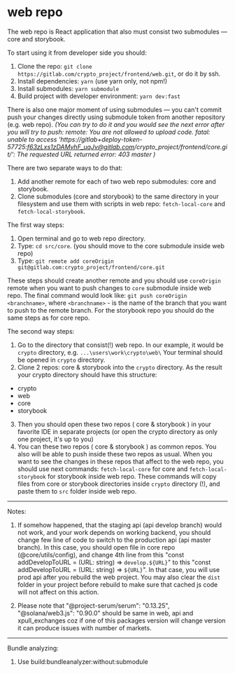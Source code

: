 # web repo

The web repo is React application that also must consist two submodules — core and storybook.

To start using it from developer side you should:

1. Clone the repo: `git clone https://gitlab.com/crypto_project/frontend/web.git`, or do it by ssh.
2. Install dependencies: `yarn` (use yarn only, not npm!)
3. Install submodules: `yarn submodule`
4. Build project with developer environment: `yarn dev:fast`

There is also one major moment of using submodules — you can't commit push your changes directly using submodule token from another repository (e.g. web repo).
_(You can try to do it and you would see the next error after you will try to push:
remote: You are not allowed to upload code.
fatal: unable to access 'https://gitlab+deploy-token-57725:f63zLxs1zDAMvhF_uqJv@gitlab.com/crypto_project/frontend/core.git/': The requested URL returned error: 403
master
)_

There are two separate ways to do that:

1. Add another remote for each of two web repo submodules: core and storybook.
2. Clone submodules (core and storybook) to the same directory in your filesystem and use them with scripts in web repo: `fetch-local-core` and `fetch-local-storybook`.

The first way steps:

1. Open terminal and go to web repo directory.
2. Type: `cd src/core`. (you should move to the core submodule inside web repo)
3. Type: `git remote add coreOrigin git@gitlab.com:crypto_project/frontend/core.git`

These steps should create another remote and you should use `coreOrigin` remote when you want to push changes to `core` submodule inside web repo.
The final command would look like: `git push coreOrigin <branchname>`, where `<branchname>` - is the name of the branch that you want to push to the remote branch.
For the storybook repo you should do the same steps as for core repo.

The second way steps:

1. Go to the directory that consist(!) web repo.
   In our example, it would be `crypto` directory, e.g. `...\users\work\crypto\web\`
   Your terminal should be opened in `crypto` directory.
2. Clone 2 repos: core & storybook into the `crypto` directory. As the result your crypto directory should have this structure:

- crypto
- web
- core
- storybook

3. Then you should open these two repos ( core & storybook ) in your favorite IDE in separate projects (or open the crypto directory as only one project, it's up to you)
4. You can these two repos ( core & storybook ) as common repos. You also will be able to push inside these two repos as usual.
   When you want to see the changes in these repos that affect to the web repo, you should use next commands: `fetch-local-core` for core and `fetch-local-storybook` for storybook inside web repo. These commands will copy files from core or storybook directories inside `crypto` directory (!), and paste them to `src` folder inside web repo.

---

Notes:

1. If somehow happened, that the staging api (api develop branch) would not work, and your work depends on working backend, you should change few
   line of code to switch to the production api (api master branch). In this case, you should open file in core repo (@core/utils/config), and change 4th line from this "const addDevelopToURL = (URL: string) => `develop.${URL}`" to this "const addDevelopToURL = (URL: string) => `${URL}`". In that case, you will use prod api after you rebuild the web project. You may also clear the `dist` folder in your project before rebuild to make sure that cached js
   code will not affect on this action.

2. Please note that "@project-serum/serum": "0.13.25", "@solana/web3.js": "0.90.0" should be same in web, api and xpull_exchanges
   coz if one of this packages version will change version it can produce issues with number of markets.

---

Bundle analyzing:

1. Use build:bundleanalyzer:without:submodule
